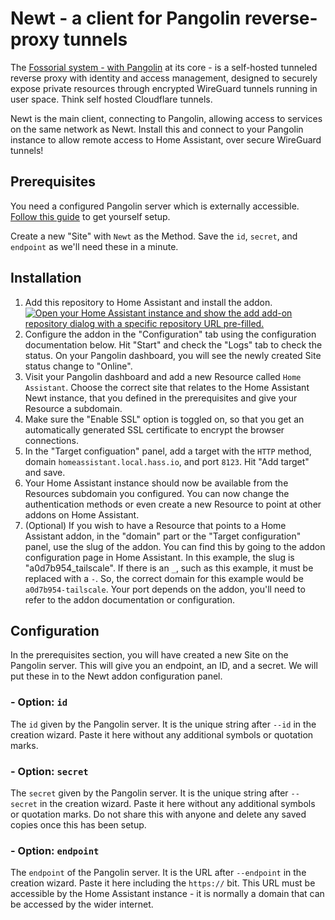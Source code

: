 # Newt - a client for Pangolin reverse-proxy tunnels

The [Fossorial system - with Pangolin](https://docs.fossorial.io/) at its core - is a self-hosted tunneled reverse proxy with identity and access management, designed to securely expose private resources through encrypted WireGuard tunnels running in user space. Think self hosted Cloudflare tunnels.

Newt is the main client, connecting to Pangolin, allowing access to services on the same network as Newt. Install this and connect to your Pangolin instance to allow remote access to Home Assistant, over secure WireGuard tunnels!

## Prerequisites
You need a configured Pangolin server which is externally accessible. [Follow this guide](https://docs.fossorial.io/Getting%20Started/quick-install) to get yourself setup.

Create a new "Site" with `Newt` as the Method. Save the `id`, `secret`, and `endpoint` as we'll need these in a minute.

## Installation
1. Add this repository to Home Assistant and install the addon.  
   [![Open your Home Assistant instance and show the add add-on repository dialog with a specific repository URL pre-filled.](https://my.home-assistant.io/badges/supervisor_add_addon_repository.svg)](https://my.home-assistant.io/redirect/supervisor_add_addon_repository/?repository_url=https%3A%2F%2Fgithub.com%2Falexmoras%2Fhass-addon-newt)
2. Configure the addon in the "Configuration" tab using the configuration documentation below. Hit "Start" and check the "Logs" tab to check the status. On your Pangolin dashboard, you will see the newly created Site status change to "Online".
3. Visit your Pangolin dashboard and add a new Resource called `Home Assistant`. Choose the correct site that relates to the Home Assistant Newt instance, that you defined in the prerequisites and give your Resource a subdomain.
4. Make sure the "Enable SSL" option is toggled on, so that you get an automatically generated SSL certificate to encrypt the browser connections.
5. In the "Target configuation" panel, add a target with the `HTTP` method, domain `homeassistant.local.hass.io`, and port `8123`. Hit "Add target" and save.
6. Your Home Assistant instance should now be available from the Resources subdomain you configured. You can now change the authentication methods or even create a new Resource to point at other addons on Home Assistant.
7. (Optional) If you wish to have a Resource that points to a Home Assistant addon, in the "domain" part or the "Target configuration" panel, use the slug of the addon. You can find this by going to the addon configuration page in Home Assistant. In this example, the slug is "a0d7b954_tailscale". If there is an `_`, such as this example, it must be replaced with a `-`. So, the correct domain for this example would be `a0d7b954-tailscale`. Your port depends on the addon, you'll need to refer to the addon documentation or configuration.

## Configuration
In the prerequisites section, you will have created a new Site on the Pangolin server. This will give you an endpoint, an ID, and a secret. We will put these in to the Newt addon configuration panel.

### - Option: `id`
The `id` given by the Pangolin server. It is the unique string after `--id` in the creation wizard. Paste it here without any additional symbols or quotation marks.

### - Option: `secret`
The `secret` given by the Pangolin server. It is the unique string after `--secret` in the creation wizard. Paste it here without any additional symbols or quotation marks. Do not share this with anyone and delete any saved copies once this has been setup.

### - Option: `endpoint`
The `endpoint` of the Pangolin server. It is the URL after `--endpoint` in the creation wizard. Paste it here including the `https://` bit. This URL must be accessible by the Home Assistant instance - it is normally a domain that can be accessed by the wider internet.
